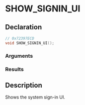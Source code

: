 # SHOW_SIGNIN_UI

## Declaration
```cpp
// 0x72397ECD
void SHOW_SIGNIN_UI();
```

### Arguments

### Results

## Description
Shows the system sign-in UI.